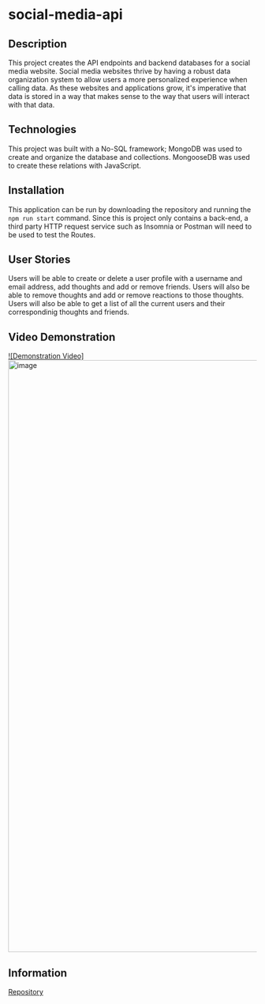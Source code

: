 # social-media-api

## Description
This project creates the API endpoints and backend databases for a social media website. Social media websites thrive by having a robust data organization system to allow users a more personalized experience when calling data. As these websites and applications grow, it's imperative that data is stored in a way that makes sense to the way that users will interact with that data. 

## Technologies
This project was built with a No-SQL framework; MongoDB was used to create and organize the database and collections. MongooseDB was used to create these relations with JavaScript. 

## Installation
This application can be run by downloading the repository and running the `npm run start` command. Since this is project only contains a back-end, a third party HTTP request service such as Insomnia or Postman will need to be used to test the Routes. 

## User Stories
Users will be able to create or delete a user profile with a username and email address, add thoughts and add or remove friends. Users will also be able to remove thoughts and add or remove reactions to those thoughts. Users will also be able to get a list of all the current users and their correspondinig thoughts and friends.

## Video Demonstration
[![Demonstration Video]<img width="1197" alt="image" src="https://user-images.githubusercontent.com/86696492/164565914-f0f9be88-ae7c-4f5a-a049-1c20f3a63177.png">](https://bootcampspot.instructuremedia.com/embed/c6697d43-d53d-49a9-9db8-0a25451dac6e "Demonstration")

## Information
[Repository](https://github.com/nicolalenee/social-media-api)

